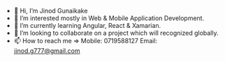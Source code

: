 - 👋 Hi, I’m Jinod Gunaikake
- 👀 I’m interested mostly in Web & Mobile Application Development.
- 🌱 I’m currently learning Angular, React & Xamarian.
- 💞️ I’m looking to collaborate on a project which will recognized globally.
- 📫 How to reach me => Mobile: 0719588127    Email: jinod.g777@gmail.com


<!---
JinodG/JinodG is a ✨ special ✨ repository because its `README.md` (this file) appears on your GitHub profile.
You can click the Preview link to take a look at your changes.
--->
